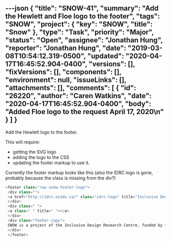 ---json
{
  "title": "SNOW-41",
  "summary": "Add the Hewlett and Floe logo to the footer",
  "tags": "SNOW",
  "project": {
    "key": "SNOW",
    "title": "Snow"
  },
  "type": "Task",
  "priority": "Major",
  "status": "Open",
  "assignee": "Jonathan Hung",
  "reporter": "Jonathan Hung",
  "date": "2019-03-08T10:54:12.319-0500",
  "updated": "2020-04-17T16:45:52.904-0400",
  "versions": [],
  "fixVersions": [],
  "components": [],
  "environment": null,
  "issueLinks": [],
  "attachments": [],
  "comments": [
    {
      "id": "26220",
      "author": "Caren Watkins",
      "date": "2020-04-17T16:45:52.904-0400",
      "body": "Added Floe logo to the request April 17, 2020\n"
    }
  ]
}
---
Add the Hewlett logo to the footer.

This will require:

* getting the SVG logo
* adding the logo to the CSS
* updating the footer markup to use it.

Currently the footer markup looks like this (also the IDRC logo is gone, probably because the class is missing from the div?)

```java
<footer class="row snow-footer-logo">
 <div class="">
 <a href="http://idrc.ocadu.ca/" class="idrc-logo" title="Inclusive Design Research Centre"></a>
 </div>
 <div class=" ">
 <a class=" " title=" "></a>
 </div>
 <div class="footer-copy">
 SNOW is a project of the Inclusive Design Research Centre, funded by the Hewlett Foundation
 </div>
 </footer>
```

        